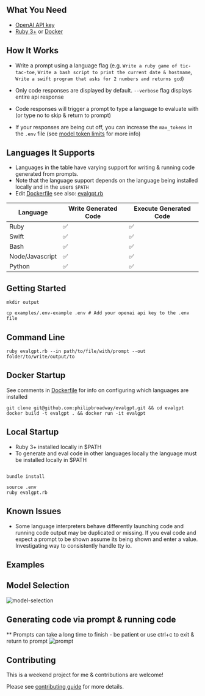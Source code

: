 ## What You Need

* [OpenAI API key](https://platform.openai.com/account/api-keys)
* [Ruby 3+](https://www.ruby-lang.org/en/) or [Docker](https://www.docker.com/products/docker-desktop)

## How It Works

* Write a prompt using a language flag (e.g. `Write a ruby game of tic-tac-toe`, `Write a bash script to print the current date & hostname`, `Write a swift program that asks for 2 numbers and returns gcd`)

* Only code responses are displayed by default. `--verbose` flag displays entire api response

* Code responses will trigger a prompt to type a language to evaluate with (or type no to skip & return to prompt)

* If your responses are being cut off, you can increase the `max_tokens` in the `.env` file (see [model token limits](https://platform.openai.com/docs/guides/rate-limits/what-are-the-rate-limits-for-our-api) for more info)

## Languages It Supports

* Languages in the table have varying support for writing & running code generated from prompts.
* Note that the language support depends on the language being installed locally and in the users `$PATH`
* Edit [Dockerfile](https://github.com/philipbroadway/evalgpt/blob/main/Dockerfile#L8) see also: [evalgpt.rb](https://github.com/philipbroadway/evalgpt/blob/main/evalgpt.rb#L11)

| Language  | Write Generated Code | Execute Generated Code |
|---| --- | --- |
| Ruby  | ✅ |  ✅ |
| Swift  | ✅ |  ✅ |
| Bash  | ✅ |  ✅ |
| Node/Javascript  |  ✅ | ✅
| Python  |  ✅ | ✅

## Getting Started

```
mkdir output

cp examples/.env-example .env # Add your openai api key to the .env file

```

## Command Line

``` 
ruby evalgpt.rb --in path/to/file/with/prompt --out folder/to/write/output/to
```

## Docker Startup

See comments in [Dockerfile](https://github.com/philipbroadway/evalgpt/blob/main/Dockerfile#L8) for info on configuring which languages are installed

```
git clone git@github.com:philipbroadway/evalgpt.git && cd evalgpt
docker build -t evalgpt . && docker run -it evalgpt
```

## Local Startup

* Ruby 3+ installed locally in $PATH
* To generate and eval code in other languages locally the language must be installed locally in $PATH
```

bundle install

source .env
ruby evalgpt.rb
```

## Known Issues

* Some language interpreters behave differently launching code and running code output may be duplicated or missing. If you eval code and expect a prompt to be shown assume its being shown and enter a value. Investigating way to consistently handle tty io.

## Examples

## Model Selection

![model-selection](https://github.com/philipbroadway/evalgpt/blob/main/examples/example1.png)

## Generating code via prompt & running code

** Prompts can take a long time to finish - be patient or use ctrl+c to exit & return to prompt
![prompt](https://github.com/philipbroadway/evalgpt/blob/main/examples/prompt.png)


## Contributing

This is a weekend project for me & contributions are welcome!

Please see [contributing guide](https://github.com/evalgpt/evalgpt/blob/main/docs/CONTRIBUTING.md) for more details.
